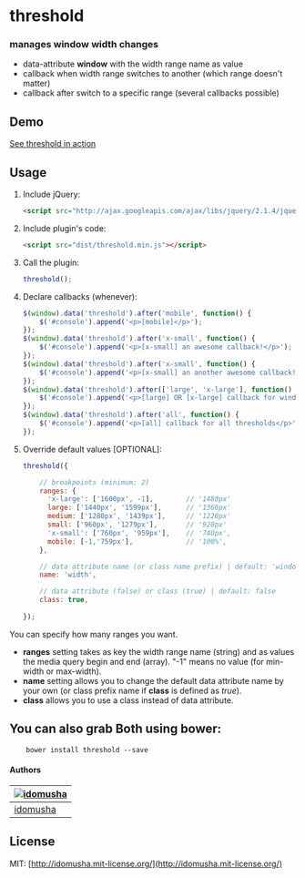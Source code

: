 # threshold

### manages window width changes
- data-attribute **window** with the width range name as value
- callback when width range switches to another (which range doesn't matter)
- callback after switch to a specific range (several callbacks possible)

## Demo

[See threshold in action](http://idomusha.github.io/threshold/)

## Usage

1. Include jQuery:

	```html
	<script src="http://ajax.googleapis.com/ajax/libs/jquery/2.1.4/jquery.min.js"></script>
	```

2. Include plugin's code:

	```html
	<script src="dist/threshold.min.js"></script>
	```

3. Call the plugin:

	```javascript
	threshold();
	```

4. Declare callbacks (whenever):

	```javascript
	$(window).data('threshold').after('mobile', function() {
		$('#console').append('<p>[mobile]</p>');
	});
	$(window).data('threshold').after('x-small', function() {
		$('#console').append('<p>[x-small] an awesome callback!</p>');
	});
	$(window).data('threshold').after('x-small', function() {
		$('#console').append('<p>[x-small] an another awesome callback!</p>');
	});
	$(window).data('threshold').after(['large', 'x-large'], function() {
		$('#console').append('<p>[large] OR [x-large] callback for window width >= 1360px</p>');
	});
	$(window).data('threshold').after('all', function() {
		$('#console').append('<p>[all] callback for all thresholds</p>');
	});
	```

5. Override default values [OPTIONAL]:

	```javascript
	threshold({
	
        // breakpoints (minimum: 2)
        ranges: {
          'x-large': ['1600px', -1],        // '1480px'
          large: ['1440px', '1599px'],      // '1360px'
          medium: ['1280px', '1439px'],     // '1220px'
          small: ['960px', '1279px'],       // '920px'
          'x-small': ['760px', '959px'],    // '740px',
          mobile: [-1,'759px'],             // '100%',
        },
    
        // data attribute name (or class name prefix) | default: 'window'
        name: 'width', 
    
        // data attribute (false) or class (true) | default: false
        class: true,
        
	});
	```

You can specify how many ranges you want.  
- **ranges** setting takes as key the width range name (string) and as values the media query begin and end (array). "-1" means no value (for min-width or max-width).  
- **name** setting allows you to change the default data attribute name by your own (or class prefix name if **class** is defined as *true*).  
- **class** allows you to use a class instead of data attribute.

## You can also grab Both using bower:
```
	bower install threshold --save
```

#### Authors

[![idomusha](https://fr.gravatar.com/userimage/43584317/49cfb592a2054e9c39c5dc195e5ea419.png?size=70)](https://github.com/idomusha) |
--- |
[idomusha](https://github.com/idomusha) |

## License

MIT: [http://idomusha.mit-license.org/](http://idomusha.mit-license.org/)
